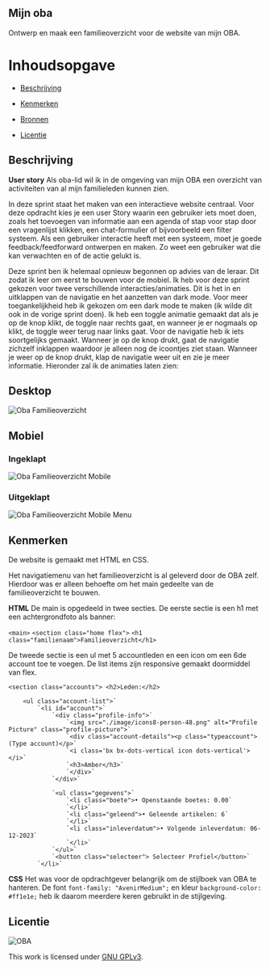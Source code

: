 ## Mijn oba
Ontwerp en maak een familieoverzicht voor de website van mijn OBA.

# Inhoudsopgave

- [Beschrijving](https://github.com/Khdulkadir/fix-the-flow-interactive-website/tree/main#beschrijving)

- [Kenmerken](https://github.com/Khdulkadir/fix-the-flow-interactive-website/tree/main#kenmerken)

- [Bronnen](https://github.com/Khdulkadir/fix-the-flow-interactive-website/tree/main#bronnen)

- [Licentie](https://github.com/Khdulkadir/fix-the-flow-interactive-website/tree/main#licentie)


## Beschrijving
**User story** 
Als oba-lid wil ik in de omgeving van mijn OBA een overzicht van activiteiten van al mijn familieleden kunnen zien.


In deze sprint staat het maken van een interactieve website centraal. Voor deze opdracht kies je een user Story waarin een gebruiker iets moet doen, zoals het toevoegen van informatie aan een agenda of stap voor stap door een vragenlijst klikken, een chat-formulier of bijvoorbeeld een filter systeem. Als een gebruiker interactie heeft met een systeem, moet je goede feedback/feedforward ontwerpen en maken. Zo weet een gebruiker wat die kan verwachten en of de actie gelukt is.

Deze sprint ben ik helemaal opnieuw begonnen op advies van de leraar. Dit zodat ik leer om eerst te bouwen voor de mobiel. Ik heb voor deze sprint gekozen voor twee verschillende interacties/animaties. Dit is het in en uitklappen van de navigatie en het aanzetten van dark mode. Voor meer toegankelijkheid heb ik gekozen om een dark mode te maken (ik wilde dit ook in de vorige sprint doen). Ik heb een toggle animatie gemaakt dat als je op de knop klikt, de toggle naar rechts gaat, en wanneer je er nogmaals op klikt, de toggle weer terug naar links gaat. Voor de navigatie heb ik iets soortgelijks gemaakt. Wanneer je op de knop drukt, gaat de navigatie zichzelf inklappen waardoor je alleen nog de icoontjes ziet staan. Wanneer je weer op de knop drukt, klap de navigatie weer uit en zie je meer informatie. Hieronder zal ik de animaties laten zien:

## Desktop
![Oba Familieoverzicht](https://github.com/Khdulkadir/fix-the-flow-interactive-website/assets/144004145/f53e7eb0-c724-4e4f-8cd1-d94555160903)

## Mobiel
### Ingeklapt
![Oba Familieoverzicht Mobile](https://github.com/Khdulkadir/fix-the-flow-interactive-website/assets/144004145/2ecf9b80-6a31-41c5-938d-5d8b2c41d74c)
### Uitgeklapt
![Oba Familieoverzicht Mobile Menu](https://github.com/Khdulkadir/fix-the-flow-interactive-website/assets/144004145/62dc80f3-6524-4148-b044-41ae9ed9be47)

## Kenmerken
De website is gemaakt met HTML en CSS.

Het navigatiemenu van het familieoverzicht is al geleverd door de OBA zelf. Hierdoor was er alleen behoefte om het main gedeelte van de familieoverzicht te bouwen.


**HTML**
De main is opgedeeld in twee secties. De eerste sectie is een h1 met een achtergrondfoto als banner:

`<main>` `<section class="home flex">` `<h1 class="familienaam">Familieoverzicht</h1>`

De tweede sectie is een ul met 5 accountleden en een icon om een 6de account toe te voegen. De list items zijn responsive gemaakt doormiddel van flex.

`<section class="accounts"> <h2>Leden:</h2>`

        <ul class="account-list">`
            `<li id="account">`
                `<div class="profile-info">`
                    `<img src="./image/icons8-person-48.png" alt="Profile Picture" class="profile-picture">`
                    `<div class="account-details"><p class="typeaccount">(Type account)</p>`
                    `<i class='bx bx-dots-vertical icon dots-vertical'></i>`
                    `<h3>Amber</h3>`
                    `</div>`
                `</div>`
                
                `<ul class="gegevens">`
                    `<li class="boete">• Openstaande boetes: 0.00`
                    `</li>`
                    `<li class="geleend">• Geleende artikelen: 6`
                    `</li>`
                    `<li class="inleverdatum">• Volgende inleverdatum: 06-12-2023`
                    `</li>`
                `</ul>`
                `<button class="selecteer"> Selecteer Profiel</button>`
            `</li>`
**CSS**
Het was voor de opdrachtgever belangrijk om de stijlboek van OBA te hanteren. De font `font-family: "AvenirMedium";` en kleur `background-color: #ff1e1e;` heb ik daarom meerdere keren gebruikt in de stijlgeving.



## Licentie

![OBA](https://www.oba.nl)

This work is licensed under [GNU GPLv3](./LICENSE).
